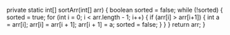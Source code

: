 private static int[] sortArr(int[] arr) {
    boolean sorted = false;
    while (!sorted) {
      sorted = true;
      for (int i = 0; i < arr.length - 1; i++) {
        if (arr[i] > arr[i+1]) {
          int a = arr[i];
          arr[i] = arr[i + 1];
          arr[i + 1] = a;
          sorted = false;
        }
      }
    }
    return arr;
  }
